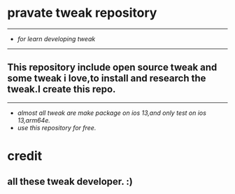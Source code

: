 # pravate tweak repository
---
- *for learn developing tweak*
---
## This repository include open source tweak and some tweak i love,to install and research the tweak.I create this repo.
---
- *almost all tweak are make package on ios 13,and only test on ios 13,arm64e.*
- *use this repository for free.*

# credit
## all these tweak developer. :)